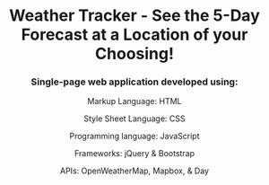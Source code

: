 <h1 align="center">
  Weather Tracker - See the 5-Day Forecast at a Location of your Choosing!
</h1>

<h3 align="center">
  Single-page web application developed using:
</h3>

<p align="center">
  Markup Language: HTML
</p>

<p align="center">
  Style Sheet Language: CSS
</p>

<p align="center">
  Programming language: JavaScript
</p>

<p align="center">
  Frameworks: jQuery & Bootstrap
</p>

<p align="center">
  APIs: OpenWeatherMap, Mapbox, & Day
</p>
